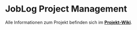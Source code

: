 # JobLog Project Management

Alle Informationen zum Projekt befinden sich im [**Projekt-Wiki**](https://github.com/Chi91/Project-Management/tree/main/Projekt_Wiki).
